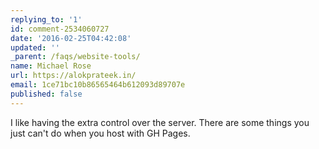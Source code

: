 ```yaml
---
replying_to: '1'
id: comment-2534060727
date: '2016-02-25T04:42:08'
updated: ''
_parent: /faqs/website-tools/
name: Michael Rose
url: https://alokprateek.in/
email: 1ce71bc10b86565464b612093d89707e
published: false
---
```


I like having the extra control over the server. There are some things you just
can't do when you host with GH Pages.
